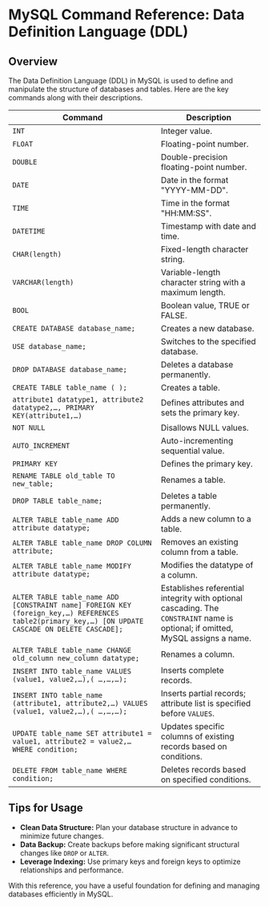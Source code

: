 # MySQL Command Reference: Data Definition Language (DDL)

## Overview

The Data Definition Language (DDL) in MySQL is used to define and manipulate the structure of databases and tables. Here are the key commands along with their descriptions.

| **Command**                                                 | **Description**                                                                                               |
|-------------------------------------------------------------|---------------------------------------------------------------------------------------------------------------|
| `INT`                                                      | Integer value.                                                                                           |
| `FLOAT`                                                    | Floating-point number.                                                                                             |
| `DOUBLE`                                                   | Double-precision floating-point number.                                                                            |
| `DATE`                                                     | Date in the format "YYYY-MM-DD".                                                                                |
| `TIME`                                                     | Time in the format "HH:MM:SS".                                                                                |
| `DATETIME`                                                 | Timestamp with date and time.                                                                            |
| `CHAR(length)`                                             | Fixed-length character string.                                                                               |
| `VARCHAR(length)`                                          | Variable-length character string with a maximum length.                                                     |
| `BOOL`                                                     | Boolean value, TRUE or FALSE.                                                                                |
| `CREATE DATABASE database_name;`                          | Creates a new database.                                                                                 |
| `USE database_name;`                                      | Switches to the specified database.                                                                        |
| `DROP DATABASE database_name;`                            | Deletes a database permanently.                                                                             |
| `CREATE TABLE table_name ( );`                          | Creates a table.                                                                                        |
| `attribute1 datatype1, attribute2 datatype2,…, PRIMARY KEY(attribute1,…)` | Defines attributes and sets the primary key.                                      |
| `NOT NULL`                                                 | Disallows NULL values.                                                                                     |
| `AUTO_INCREMENT`                                           | Auto-incrementing sequential value.                                                                |
| `PRIMARY KEY`                                              | Defines the primary key.                                                                              |
| `RENAME TABLE old_table TO new_table;`               | Renames a table.                                                                                      |
| `DROP TABLE table_name;`                                | Deletes a table permanently.                                                                               |
| `ALTER TABLE table_name ADD attribute datatype;`        | Adds a new column to a table.                                                                   |
| `ALTER TABLE table_name DROP COLUMN attribute;`         | Removes an existing column from a table.                                                            |
| `ALTER TABLE table_name MODIFY attribute datatype;`     | Modifies the datatype of a column.                                                                           |
| `ALTER TABLE table_name ADD [CONSTRAINT name] FOREIGN KEY (foreign_key,…) REFERENCES table2(primary_key,…) [ON UPDATE CASCADE ON DELETE CASCADE];` | Establishes referential integrity with optional cascading. The `CONSTRAINT` name is optional; if omitted, MySQL assigns a name. |
| `ALTER TABLE table_name CHANGE old_column new_column datatype;` | Renames a column.                                                      |
| `INSERT INTO table_name VALUES (value1, value2,…),( …,…,…);` | Inserts complete records.                                                        |
| `INSERT INTO table_name (attribute1, attribute2,…) VALUES (value1, value2,…),( …,…,…);` | Inserts partial records; attribute list is specified before `VALUES`.               |
| `UPDATE table_name SET attribute1 = value1, attribute2 = value2,… WHERE condition;` | Updates specific columns of existing records based on conditions.         |
| `DELETE FROM table_name WHERE condition;`               | Deletes records based on specified conditions.                                                     |

## Tips for Usage

- **Clean Data Structure:** Plan your database structure in advance to minimize future changes.
- **Data Backup:** Create backups before making significant structural changes like `DROP` or `ALTER`.
- **Leverage Indexing:** Use primary keys and foreign keys to optimize relationships and performance.

With this reference, you have a useful foundation for defining and managing databases efficiently in MySQL.


